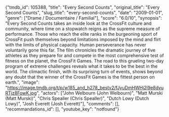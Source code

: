 {"tmdb_id": 105388, "title": "Every Second Counts", "original_title": "Every Second Counts", "slug_title": "every-second-counts", "date": "2009-01-01", "genre": ["Drame / Documentaire / Familial"], "score": "6.0/10", "synopsis": "Every Second Counts takes an inside look at the CrossFit culture and community, where time on a stopwatch reigns as the supreme measure of performance. Those who reach the elite ranks in the burgeoning sport of CrossFit push themselves beyond limitations imposed by the mind and flirt with the limits of physical capacity. Human perseverance has never voluntarily gone this far.  The film chronicles the dramatic journey of five athletes as they prepare for and compete in the most comprehensive test of fitness on the planet, the CrossFit Games. The road to this grueling two-day program of extreme challenges reveals what it takes to be the best in the world. The climactic finish, with its surprising turn of events, shows beyond any doubt that the winner of the CrossFit Games is the fittest person on earth.", "image": "https://image.tmdb.org/t/p/w185_and_h278_bestv2/fJyuDmHWHj2j9e8dvuRTjz8FowK.jpg", "actors": ["John Welbourn (John Welbourn)", "Matt Murski (Matt Murski)", "Chris Spealler (Chris Spealler)", "Dutch Lowy (Dutch Lowy)", "Josh Everett (Josh Everett)"], "comments": [], "recommandations_id": [], "youtube_key": "notfound"}